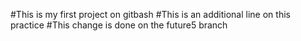 #This is my first project on gitbash
#This is an additional line on this practice 
#This change is done on the future5 branch 